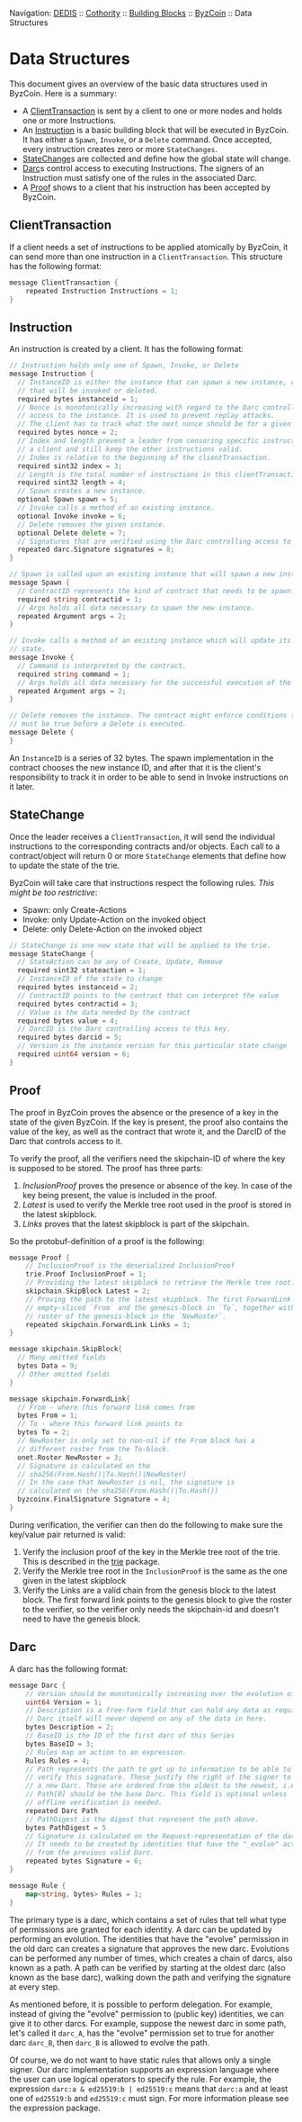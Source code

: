 Navigation: [DEDIS](https://github.com/dedis/doc/tree/master/README.md) ::
[Cothority](https://github.com/dedis/cothority/tree/master/README.md) ::
[Building Blocks](https://github.com/dedis/cothority/tree/master/doc/BuildingBlocks.md) ::
[ByzCoin](README.md) ::
Data Structures

# Data Structures

This document gives an overview of the basic data structures used in ByzCoin.
Here is a summary: 

- A [ClientTransaction](#clienttransaction) is sent by a client to one or more
nodes and holds one or more Instructions.
- An [Instruction](#instruction) is a basic building block that will be executed
in ByzCoin. It has either a `Spawn`, `Invoke`, or a `Delete` command. Once
accepted, every instruction creates zero or more `StateChanges`.
- [StateChange](#statechange)s are collected and define how the global state will
change.
- [Darc](#darc)s control access to executing Instructions. The signers of an
Instruction must satisfy one of the rules in the associated Darc.
- A [Proof](#proof) shows to a client that his instruction has been accepted by
ByzCoin.

## ClientTransaction

If a client needs a set of instructions to be applied atomically by ByzCoin,
it can send more than one instruction in a `ClientTransaction`. This structure
has the following format:

```go
message ClientTransaction {
	repeated Instruction Instructions = 1;
}
```

## Instruction

An instruction is created by a client. It has the following format:

```go
// Instruction holds only one of Spawn, Invoke, or Delete
message Instruction {
  // InstanceID is either the instance that can spawn a new instance, or the instance
  // that will be invoked or deleted.
  required bytes instanceid = 1;
  // Nonce is monotonically increasing with regard to the Darc controlling
  // access to the instance. It is used to prevent replay attacks.
  // The client has to track what the next nonce should be for a given Darc.
  required bytes nonce = 2;
  // Index and length prevent a leader from censoring specific instructions from
  // a client and still keep the other instructions valid.
  // Index is relative to the beginning of the clientTransaction.
  required sint32 index = 3;
  // Length is the total number of instructions in this clientTransaction
  required sint32 length = 4;
  // Spawn creates a new instance.
  optional Spawn spawn = 5;
  // Invoke calls a method of an existing instance.
  optional Invoke invoke = 6;
  // Delete removes the given instance.
  optional Delete delete = 7;
  // Signatures that are verified using the Darc controlling access to the instance.
  repeated darc.Signature signatures = 8;
}

// Spawn is called upon an existing instance that will spawn a new instance.
message Spawn {
  // ContractID represents the kind of contract that needs to be spawn.
  required string contractid = 1;
  // Args holds all data necessary to spawn the new instance.
  repeated Argument args = 2;
}

// Invoke calls a method of an existing instance which will update its internal
// state.
message Invoke {
  // Command is interpreted by the contract.
  required string command = 1;
  // Args holds all data necessary for the successful execution of the command.
  repeated Argument args = 2;
}

// Delete removes the instance. The contract might enforce conditions that
// must be true before a Delete is executed.
message Delete {
}
```

An `InstanceID` is a series of 32 bytes. The spawn implementation in the contract
chooses the new instance ID, and after that it is the client's responsibility to
track it in order to be able to send in Invoke instructions on it later.

## StateChange

Once the leader receives a `ClientTransaction`, it will send the individual
instructions to the corresponding contracts and/or objects. Each call to a
contract/object will return 0 or more `StateChange` elements that define how to update the
state of the trie.

ByzCoin will take care that instructions respect the following rules. 
*This might be too restrictive*:
- Spawn: only Create-Actions
- Invoke: only Update-Action on the invoked object
- Delete: only Delete-Action on the invoked object

```go
// StateChange is one new state that will be applied to the trie.
message StateChange {
  // StateAction can be any of Create, Update, Remove
  required sint32 stateaction = 1;
  // InstanceID of the state to change
  required bytes instanceid = 2;
  // ContractID points to the contract that can interpret the value
  required bytes contractid = 3;
  // Value is the data needed by the contract
  required bytes value = 4;
  // DarcID is the Darc controlling access to this key.
  required bytes darcid = 5;
  // Version is the instance version for this particular state change
  required uint64 version = 6;
}
```

## Proof

The proof in ByzCoin proves the absence or the presence of a key in the state
of the given ByzCoin. If the key is present, the proof also contains the value
of the key, as well as the contract that wrote it, and the DarcID of the Darc
that controls access to it.

To verify the proof, all the verifiers need the skipchain-ID of where the
key is supposed to be stored. The proof has three parts:

1. *InclusionProof* proves the presence or absence of the key. In case of
the key being present, the value is included in the proof.
2. *Latest* is used to verify the Merkle tree root used in the proof is stored
   in the latest skipblock.
3. *Links* proves that the latest skipblock is part of the skipchain.

So the protobuf-definition of a proof is the following:

```go
message Proof {
	// InclusionProof is the deserialized InclusionProof
	trie.Proof InclusionProof = 1;
	// Providing the latest skipblock to retrieve the Merkle tree root.
	skipchain.SkipBlock Latest = 2;
	// Proving the path to the latest skipblock. The first ForwardLink has an
	// empty-sliced `From` and the genesis-block in `To`, together with the
	// roster of the genesis-block in the `NewRoster`.
	repeated skipchain.ForwardLink Links = 3;
}

message skipchain.SkipBlock{
  // Many omitted fields
  bytes Data = 9;
  // Other omitted fields
}

message skipchain.ForwardLink{
  // From - where this forward link comes from
  bytes From = 1;
  // To - where this forward link points to
  bytes To = 2;
  // NewRoster is only set to non-nil if the From block has a
  // different roster from the To-block.
  onet.Roster NewRoster = 3;
  // Signature is calculated on the
  // sha256(From.Hash()|To.Hash()|NewRoster)
  // In the case that NewRoster is nil, the signature is
  // calculated on the sha256(From.Hash()|To.Hash())
  byzcoinx.FinalSignature Signature = 4;
}

```

During verification, the verifier can then do the following to make sure the
key/value pair returned is valid:

1. Verify the inclusion proof of the key in the Merkle tree root of the trie.
This is described in the [trie](trie/README.md) package.
2. Verify the Merkle tree root in the `InclusionProof` is the same as the one
given in the latest skipblock
3. Verify the Links are a valid chain from the genesis block to the latest block.
The first forward link points to the genesis block to give the roster to the
verifier, so the verifier only needs the skipchain-id and doesn't need to have
the genesis block.

## Darc

A darc has the following format:

```go
message Darc {
	// Version should be monotonically increasing over the evolution of a Darc.
	uint64 Version = 1;
	// Description is a free-form field that can hold any data as required by the user.
	// Darc itself will never depend on any of the data in here.
	bytes Description = 2;
	// BaseID is the ID of the first darc of this Series
	bytes BaseID = 3;
	// Rules map an action to an expression.
	Rules Rules = 4;
	// Path represents the path to get up to information to be able to
	// verify this signature. These justify the right of the signer to push
	// a new Darc. These are ordered from the oldest to the newest, i.e.
	// Path[0] should be the base Darc. This field is optional unless
	// offline verification is needed.
	repeated Darc Path
	// PathDigest is the digest that represent the path above.
	bytes PathDigest = 5
	// Signature is calculated on the Request-representation of the darc.
	// It needs to be created by identities that have the "_evolve" action
	// from the previous valid Darc.
	repeated bytes Signature = 6;
}

message Rule {
	map<string, bytes> Rules = 1;
}
```

The primary type is a darc, which contains a set of rules that tell what type of
permissions are granted for each identity. A darc can be updated by performing an
evolution. The identities that have the "evolve" permission in the
old darc can creates a signature that approves the new darc. Evolutions can be
performed any number of times, which creates a chain of darcs, also known as a
path. A path can be verified by starting at the oldest darc (also known as the
base darc), walking down the path and verifying the signature at every step.

As mentioned before, it is possible to perform delegation. For example, instead
of giving the "evolve" permission to (public key) identities, we can give it to
other darcs. For example, suppose the newest darc in some path, let's called it
`darc_A`, has the "evolve" permission set to true for another darc `darc_B`, then
`darc_B` is allowed to evolve the path.

Of course, we do not want to have static rules that allows only a single
signer.  Our darc implementation supports an expression language where the user
can use logical operators to specify the rule.  For example, the expression
`darc:a & ed25519:b | ed25519:c` means that `darc:a` and at least one of
`ed25519:b` and `ed25519:c` must sign. For more information please see the
expression package.
